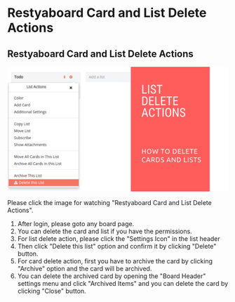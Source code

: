 # Restyaboard Card and List Delete Actions

## Restyaboard Card and List Delete Actions

[![Restyaboard Card and List Delete Actions](restyaboard-card-and-list-delete-actions.png)](https://www.youtube.com/watch?v=FZLyfPM2wYQ)

Please click the image for watching "Restyaboard Card and List Delete Actions".

1.  After login, please goto any board page.
2.  You can delete the card and list if you have the permissions.
3.  For list delete action, please click the "Settings Icon" in the list header
4.  Then click "Delete this list" option and confirm it by clicking "Delete" button.
5.  For card delete action, first you have to archive the card by clicking "Archive" option and the card will be archived.
6. You can delete the archived card by opening the "Board Header" settings menu and click "Archived Items" and you can delete the card by clicking "Close" button.
  